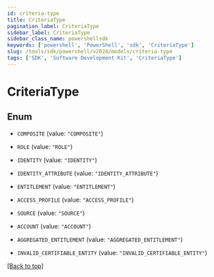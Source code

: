 ```yaml
---
id: criteria-type
title: CriteriaType
pagination_label: CriteriaType
sidebar_label: CriteriaType
sidebar_class_name: powershellsdk
keywords: ['powershell', 'PowerShell', 'sdk', 'CriteriaType'] 
slug: /tools/sdk/powershell/v2024/models/criteria-type
tags: ['SDK', 'Software Development Kit', 'CriteriaType']
---
```



# CriteriaType

## Enum


* `COMPOSITE` (value: `"COMPOSITE"`)

* `ROLE` (value: `"ROLE"`)

* `IDENTITY` (value: `"IDENTITY"`)

* `IDENTITY_ATTRIBUTE` (value: `"IDENTITY_ATTRIBUTE"`)

* `ENTITLEMENT` (value: `"ENTITLEMENT"`)

* `ACCESS_PROFILE` (value: `"ACCESS_PROFILE"`)

* `SOURCE` (value: `"SOURCE"`)

* `ACCOUNT` (value: `"ACCOUNT"`)

* `AGGREGATED_ENTITLEMENT` (value: `"AGGREGATED_ENTITLEMENT"`)

* `INVALID_CERTIFIABLE_ENTITY` (value: `"INVALID_CERTIFIABLE_ENTITY"`)


[[Back to top]](#) 

